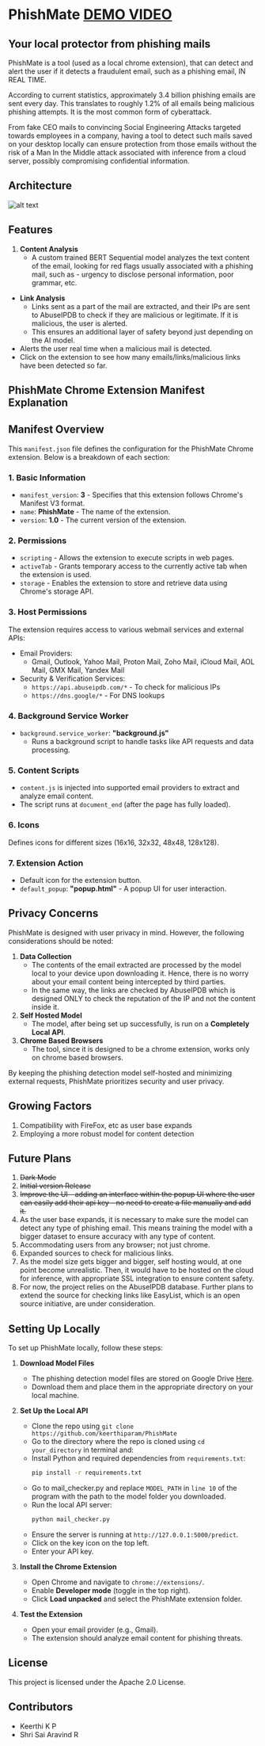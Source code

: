 # PhishMate [DEMO VIDEO](https://youtu.be/BHtsxgC5hHI)
## Your local protector from phishing mails

PhishMate is a tool (used as a local chrome extension), that can detect and alert the user if it detects a fraudulent email, such as a phishing email, IN REAL TIME.

According to current statistics, approximately 3.4 billion phishing emails are sent every day. This translates to roughly 1.2% of all emails being malicious phishing attempts. It is the most common form of cyberattack.

From fake CEO mails to convincing Social Engineering Attacks targeted towards employees in a company, having a tool to detect such mails saved on your desktop locally can ensure protection from those emails without the risk of a Man In the Middle attack associated with inference from a cloud server, possibly compromising confidential information.
## Architecture
![alt text](<diagram.jpg>)
## Features
1. **Content Analysis**
   - A custom trained BERT Sequential model analyzes the text content of the email, looking for red flags usually associated with a phishing mail, such as - urgency to disclose personal information, poor grammar, etc.
- **Link Analysis**
    - Links sent as a part of the mail are extracted, and their IPs are sent to AbuseIPDB to check if they are malicious or legitimate. If it is malicious, the user is alerted.
    - This ensures an additional layer of safety beyond just depending on the AI model.
- Alerts the user real time when a malicious mail is detected.
- Click on the extension to see how many emails/links/malicious links have been detected so far.

## PhishMate Chrome Extension Manifest Explanation
## Manifest Overview

This `manifest.json` file defines the configuration for the PhishMate Chrome extension. Below is a breakdown of each section:

### 1. Basic Information
- `manifest_version`: **3** - Specifies that this extension follows Chrome's Manifest V3 format.
- `name`: **PhishMate** - The name of the extension.
- `version`: **1.0** - The current version of the extension.

### 2. Permissions
- `scripting` - Allows the extension to execute scripts in web pages.
- `activeTab` - Grants temporary access to the currently active tab when the extension is used.
- `storage` - Enables the extension to store and retrieve data using Chrome's storage API.

### 3. Host Permissions
The extension requires access to various webmail services and external APIs:
- Email Providers:
  - Gmail, Outlook, Yahoo Mail, Proton Mail, Zoho Mail, iCloud Mail, AOL Mail, GMX Mail, Yandex Mail
- Security & Verification Services:
  - `https://api.abuseipdb.com/*` - To check for malicious IPs
  - `https://dns.google/*` - For DNS lookups

### 4. Background Service Worker
- `background.service_worker`: **"background.js"**
  - Runs a background script to handle tasks like API requests and data processing.

### 5. Content Scripts
- `content.js` is injected into supported email providers to extract and analyze email content.
- The script runs at `document_end` (after the page has fully loaded).

### 6. Icons
Defines icons for different sizes (16x16, 32x32, 48x48, 128x128).

### 7. Extension Action
- Default icon for the extension button.
- `default_popup`: **"popup.html"** - A popup UI for user interaction.

## Privacy Concerns
PhishMate is designed with user privacy in mind. However, the following considerations should be noted:
1. **Data Collection**
   - The contents of the email extracted are processed by the model local to your device upon downloading it. Hence, there is no worry about your email content being intercepted by third parties.
   - In the same way, the links are checked by AbuseIPDB which is designed ONLY to check the reputation of the IP and not the content inside it.
2. **Self Hosted Model**
    - The model, after being set up successfully, is run on a **Completely Local API**.
3. **Chrome Based Browsers**
    - The tool, since it is designed to be a chrome extension, works only on chrome based browsers. 

By keeping the phishing detection model self-hosted and minimizing external requests, PhishMate prioritizes security and user privacy.

## Growing Factors
1. Compatibility with FireFox, etc as user base expands
2. Employing a more robust model for content detection

## Future Plans
1. ~~Dark Mode~~
2. ~~Initial version Release~~ 
3. ~~Improve the UI - adding an interface within the popup UI where the user can easily add their api key - no need to create a file manually and add it.~~
4.   As the user base expands, it is necessary to make sure the model can detect any type of phishing email. This means training the model with a bigger dataset to ensure accuracy with any type of content.
5. Accommodating users from any browser; not just chrome.
6. Expanded sources to check for malicious links.
7. As the model size gets bigger and bigger, self hosting would, at one point become unrealistic. Then, it would have to be hosted on the cloud for inference, with appropriate SSL integration to ensure content safety. 
8. For now, the project relies on the AbuseIPDB database. Further plans to extend the source for checking links like EasyList, which is an open source initiative, are under consideration. 

## Setting Up Locally

To set up PhishMate locally, follow these steps:

1. **Download Model Files**
   - The phishing detection model files are stored on Google Drive [Here](https://drive.google.com/drive/folders/1jpxy4_mu5qb0oNtqljxtt0dzcrmOryQy?usp=drive_link).
   - Download them and place them in the appropriate directory on your local machine.

2. **Set Up the Local API**
   - Clone the repo using `git clone https://github.com/keerthiparam/PhishMate`
   - Go to the directory where the repo is cloned using `cd your_directory` in terminal and:
   - Install Python and required dependencies from `requirements.txt`:
     ```sh
     pip install -r requirements.txt
     ```
   - Go to mail_checker.py and replace `MODEL_PATH` in `line 10` of the program with the path to the model folder you downloaded. 
   - Run the local API server:
     ```sh
     python mail_checker.py
     ```
   - Ensure the server is running at `http://127.0.0.1:5000/predict`.
   - Click on the key icon on the top left.
   - Enter your API key.
3. **Install the Chrome Extension**
   - Open Chrome and navigate to `chrome://extensions/`.
   - Enable **Developer mode** (toggle in the top right).
   - Click **Load unpacked** and select the PhishMate extension folder.

4. **Test the Extension**
   - Open your email provider (e.g., Gmail).
   - The extension should analyze email content for phishing threats.
   
## License

This project is licensed under the Apache 2.0 License.

## Contributors

- Keerthi K P
- Shri Sai Aravind R